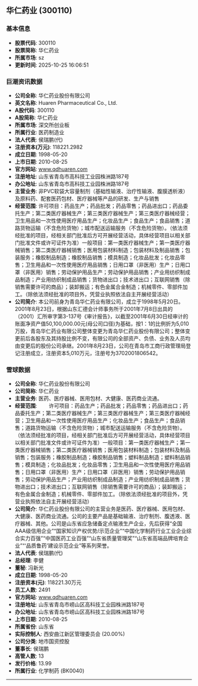 ## 华仁药业 (300110)

### 基本信息

- **股票代码**: 300110
- **股票简称**: 华仁药业
- **所属市场**: sz
- **更新时间**: 2025-10-25 16:06:51

### 巨潮资讯数据

- **公司全称**: 华仁药业股份有限公司
- **英文名称**: Huaren Pharmaceutical Co., Ltd.
- **A股代码**: 300110
- **A股简称**: 华仁药业
- **所属市场**: 深交所创业板
- **所属行业**: 医药制造业
- **法人代表**: 侯瑞鹏(代)
- **注册资本(万元)**: 118221.2982
- **成立日期**: 1998-05-20
- **上市日期**: 2010-08-25
- **官方网站**: www.qdhuaren.com
- **注册地址**: 山东省青岛市高科技工业园株洲路187号
- **办公地址**: 山东省青岛市高科技工业园株洲路187号
- **主营业务**: 非PVC软袋大容量制剂（基础性输液、治疗性输液、腹膜透析液）及原料药、配套医药包材、医疗器械等产品的研发、生产与销售
- **经营范围**: 许可项目：药品生产；药品批发；药品零售；药品进出口；药品委托生产；第二类医疗器械生产；第三类医疗器械生产；第三类医疗器械经营；卫生用品和一次性使用医疗用品生产；化妆品生产；食品生产；食品销售；道路货物运输（不含危险货物）；城市配送运输服务（不含危险货物）。（依法须经批准的项目，经相关部门批准后方可开展经营活动，具体经营项目以相关部门批准文件或许可证件为准）一般项目：第一类医疗器械生产；第一类医疗器械销售；第二类医疗器械销售；医用包装材料制造；包装材料及制品销售；包装服务；橡胶制品制造；橡胶制品销售；模具制造；化妆品批发；化妆品零售；卫生用品和一次性使用医疗用品销售；日用口罩（非医用）生产；日用口罩（非医用）销售；劳动保护用品生产；劳动保护用品销售；产业用纺织制成品制造；产业用纺织制成品销售；货物进出口；技术进出口；互联网销售（除销售需要许可的商品）；装卸搬运；有色金属合金制造；机械零件、零部件加工。（除依法须经批准的项目外，凭营业执照依法自主开展经营活动）
- **公司简介**: 本公司前身为青岛华仁药业有限公司，成立于1998年5月20日。2001年8月23日，根据山东汇德会计师事务所于2001年7月8日出具的（2001）汇所审字第3-137号《审计报告》，以截至2001年6月30日经审计的账面净资产值50,100,000.00元(母公司口径)为基础，按1：1的比例折为5,010万股，青岛华仁药业有限公司整体变更为青岛华仁药业股份有限公司；整体变更前后各股东及其持股比例不变，有限公司的全部资产、负债、业务及人员均由变更后的股份公司承继。2001年8月23日，公司在青岛市工商行政管理局登记注册成立，注册资本5,010万元，注册号为3702001806542。

### 雪球数据

- **公司全称**: 华仁药业股份有限公司
- **公司简称**: 华仁药业
- **主营业务**: 医药、医疗器械、医用包材、大健康、医药商业流通。
- **经营范围**: 　　许可项目：药品生产；药品批发；药品零售；药品进出口；药品委托生产；第二类医疗器械生产；第三类医疗器械生产；第三类医疗器械经营；卫生用品和一次性使用医疗用品生产；化妆品生产；食品生产；食品销售；道路货物运输（不含危险货物）；城市配送运输服务（不含危险货物）。（依法须经批准的项目，经相关部门批准后方可开展经营活动，具体经营项目以相关部门批准文件或许可证件为准）一般项目：第一类医疗器械生产；第一类医疗器械销售；第二类医疗器械销售；医用包装材料制造；包装材料及制品销售；包装服务；橡胶制品制造；橡胶制品销售；塑料制品制造；塑料制品销售；模具制造；化妆品批发；化妆品零售；卫生用品和一次性使用医疗用品销售；日用口罩（非医用）生产；日用口罩（非医用）销售；劳动保护用品销售；劳动保护用品生产；产业用纺织制成品制造；产业用纺织制成品销售；货物进出口；技术进出口；互联网销售（除销售需要许可的商品）；装卸搬运；有色金属合金制造；机械零件、零部件加工。（除依法须经批准的项目外，凭营业执照依法自主开展经营活动）
- **公司简介**: 华仁药业股份有限公司的主营业务是医药、医疗器械、医用包材、大健康、医药商业流通。公司的主要产品是基础输液、治疗制剂、腹透液、医疗器械、其他。公司是山东省应急储备定点输液生产企业，先后获得“全国AAA级信用企业”“国家知识产权优势/示范企业”“中国化学制药行业工业企业综合实力百强”“中国医药工业百强”“山东省质量管理奖”“山东省高端品牌培育企业”“‘品质鲁药’建设示范企业”等系列荣誉。
- **法人代表**: 侯瑞鹏(代)
- **总经理**: 李健
- **董秘**: 冯新光
- **成立日期**: 1998-05-20
- **注册资本(元)**: 118221.30万元
- **员工人数**: 2491
- **官方网站**: www.qdhuaren.com
- **注册地址**: 山东省青岛市崂山区高科技工业园株洲路187号
- **办公地址**: 山东省青岛市崂山区高科技工业园株洲路187号
- **上市日期**: 2010-08-25
- **所属省份**: 山东省
- **实际控制人**: 西安曲江新区管理委员会 (20.00%)
- **公司分类**: 地市国资控股
- **董事长**: 侯瑞鹏
- **高管人数**: 13
- **发行价格**: 13.99
- **所属行业**: 化学制药 (BK0040)

---